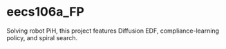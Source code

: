 # eecs106a_FP
Solving robot PiH, this project features Diffusion EDF, compliance-learning policy, and spiral search.
